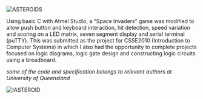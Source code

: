 ![ASTEROIDS](https://user-images.githubusercontent.com/19520346/69204836-c3b8fd00-0b93-11ea-8f98-0665226a8e8b.PNG)

Using basic C with Atmel Studio, a “Space Invaders” game was modified to allow push button and keyboard interaction, hit detection, speed variation and scoring on a LED matrix, seven segment display and serial terminal (puTTY). This was submitted as the project for CSSE2010 (Introduction to Computer Systems) in which I also had the opportunity to complete projects focused on logic diagrams, logic gate design and constructing logic circuits using a breadboard. 

_some of the code and specification belongs to relevant authors at University of Queensland_

![IASTEROID](https://user-images.githubusercontent.com/19520346/69204218-024db800-0b92-11ea-9ef6-2a62635d0053.jpg)



